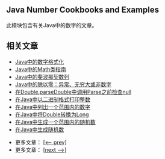 ## Java Number Cookbooks and Examples

此模块包含有关Java中的数字的文章。

## 相关文章

+ [Java中的数字格式化](../../cs/docs/java-numbers/Java中的数字格式化.md)
+ [Java中的Math类指南](../../cs/docs/java-numbers/Java中的Math类指南.md)
+ [Java中的斐波那契数列](../../cs/docs/java-numbers/Java中的斐波那契数列.md)
+ [Java中的除以零：异常、无穷大或非数字](../../cs/docs/java-numbers/Java中的除以零-异常-无穷大或非数字.md)
+ [在Double.parseDouble中调用Parse之前检查null](../../cs/docs/java-numbers/在Double.parseDouble中调用Parse之前检查null.md)
+ [在Java中以二进制格式打印整数](../../cs/docs/java-numbers/在Java中以二进制格式打印整数.md)
+ [在Java中列出一个范围内的数字](../../cs/docs/java-numbers/在Java中列出一个范围内的数字.md)
+ [在Java中将Double转换为Long](../../cs/docs/java-numbers/在Java中将Double转换为Long.md)
+ [在Java中生成一个范围内的随机数](../../cs/docs/java-numbers/在Java中生成一个范围内的随机数.md)
+ [在Java中生成随机数](../../cs/docs/java-numbers/在Java中生成随机数.md)

- 更多文章： [[<-- prev]](../java-numbers-2/README.md)
- 更多文章： [[next -->]](../java-numbers-4/README.md)